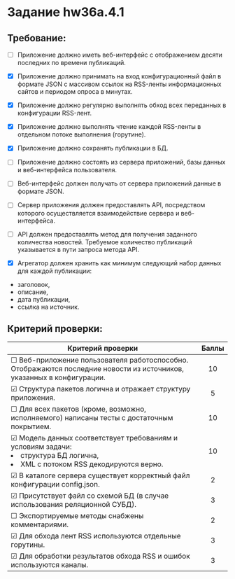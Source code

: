 # Задание hw36a.4.1

## Требование:
- [ ] Приложение должно иметь веб-интерфейс с отображением десяти последних по времени публикаций.

- [X] Приложение должно принимать на вход конфигурационный файл в формате JSON с массивом ссылок на RSS-ленты информационных сайтов и периодом опроса в минутах.

- [X] Приложение должно регулярно выполнять обход всех переданных в конфигурации RSS-лент.

- [X] Приложение должно выполнять чтение каждой RSS-ленты в отдельном потоке выполнения (горутине).

- [X] Приложение должно сохранять публикации в БД.

- [ ] Приложение должно состоять из сервера приложений, базы данных и веб-интерфейса пользователя.

- [ ] Веб-интерфейс должен получать от сервера приложений данные в формате JSON.

- [ ] Сервер приложения должен предоставлять API, посредством которого осуществляется взаимодействие сервера и веб-интерфейса.

- [ ] API должен предоставлять метод для получения заданного количества новостей. Требуемое количество публикаций указывается в пути запроса метода API.

- [X] Агрегатор должен хранить как минимум следующий набор данных для каждой публикации:
 - заголовок,
 - описание,
 - дата публикации,
 - ссылка на источник.

## Критерий проверки:

| **Критерий проверки**                                                                                                            | **Баллы** |
|----------------------------------------------------------------------------------------------------------------------------------|:---------:|
| ☐ Веб-приложение пользователя работоспособно. Отображаются последние новости из источников, указанных в конфигурации.            |    10     |
| ☑ Структура пакетов логична и отражает структуру приложения.                                                                     |     5     |
| ☐ Для всех пакетов (кроме, возможно, исполняемого) написаны тесты с достаточным покрытием.                                       |    10     |
| ☑ Модель данных соответствует требованиям и условиям задачи:<li> структура БД логична,<li> XML с потоком RSS декодируются верно. |    10     |
| ☑ В каталоге сервера существует корректный файл конфигурации config.json.                                                        |     2     |
| ☑ Присутствует файл со схемой БД (в случае использования реляционной СУБД).                                                      |     3     |
| ☐ Экспортируемые методы снабжены комментариями.                                                                                  |     2     |
| ☑ Для обхода лент RSS используются отдельные горутины.                                                                           |     3     |
| ☑ Для обработки результатов обхода RSS и ошибок используются каналы.                                                             |     3     |

<!---
для использования в таблице

☐
☑
-->